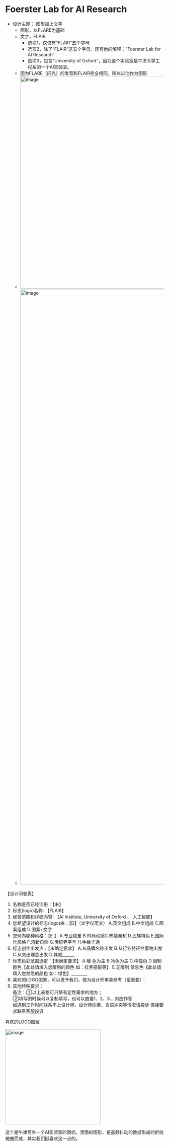# Foerster Lab for AI Research

* 设计主题： 图形加上文字
  * 图形，以FLARE为基础
  * 文字，FLAIR
     * 选项1，仅仅有“FLAIR”五个字母
     * 选项2，除了“FLAIR”这五个字母，还有他的解释：“Foerster Lab for AI Research”
     * 选项3，包含“University of Oxford”，因为这个实验室是牛津大学工程系的一个AI实验室。
  * 因为FLARE（闪光）的发音和FLAIR完全相同，所以以他作为图形
  * <img width="676" alt="image" src="https://user-images.githubusercontent.com/37290277/174160387-58fa5a62-702f-4764-92da-6de602c81a09.png">
  * <img width="1893" alt="image" src="https://user-images.githubusercontent.com/37290277/174160440-eb578b99-baa2-4a4c-ab67-fe5f5801a037.png">

【设计问卷表】


1. 名称是否已经注册：【未】
2. 标志(logo)名称: 【FLAIR】
3. 经营范围和详细内容: 【AI Institute, University of Oxford 、 人工智能】
4. 您希望设计的标志(logo)由：【D】（文字仅英文）   A.英文组成 B.中文组成 C.图案组成 D.图案+文字 
5. 您倾向哪种风格：【E 】     A.专业稳重 B.时尚动感C.热情亲和 D.民族特色 E.国际化风格 F.清新自然 G.传统老字号 H.手绘卡通 
6. 标志创作出发点：【未确定要求】 A.从品牌名称出发 B.从行业特征性事物出发 C.从突出理念出发 D.其他______ 
7. 标志色彩范围选定：【未确定要求】  A.暖
色为主 B.冷色为主 C.中性色 D.限制颜色【此处请填入您限制的颜色 如：红黑搭配等】 E.无限制 禁忌色【此处请填入您禁忌的颜色 如：绿色】________ 
8. 喜欢的LOGO图案，可以发予我们，做为设计师审美参考（蛮重要）：
9. 其他特殊要求：<br>
备注：①以上表格可只填有定性需求的地方；<br>
②填写的时候可以复制填写，也可以直接1、2、3....对应作答<br>
  如遇到工作时间联系不上设计师，设计师抄袭，言语冲突等情况请投诉  直接要求联系客服投诉<br>


喜欢的LOGO图案

<img width="303" alt="image" src="https://user-images.githubusercontent.com/37290277/174162130-b079dd0e-60fb-48b6-93fa-a79468a85c29.png">

这个是牛津另外一个AI实验室的图标。里面的图形，是高频抖动的数据形成的折线蜷曲而成，其实我们挺喜欢这一点的。
